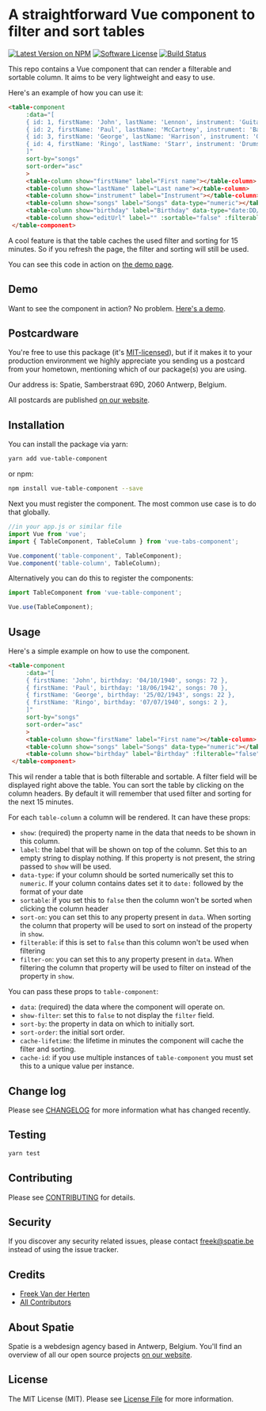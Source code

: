 # A straightforward Vue component to filter and sort tables

[![Latest Version on NPM](https://img.shields.io/npm/v/vue-table-component.svg?style=flat-square)](https://npmjs.com/package/vue-table-component)
[![Software License](https://img.shields.io/badge/license-MIT-brightgreen.svg?style=flat-square)](LICENSE.md)
[![Build Status](https://img.shields.io/travis/spatie/vue-table-component/master.svg?style=flat-square)](https://travis-ci.org/spatie/vue-table-component)

This repo contains a Vue component that can render a filterable and sortable column. It aims to be very lightweight and easy to use.

Here's an example of how you can use it:

```html
<table-component
     :data="[
     { id: 1, firstName: 'John', lastName: 'Lennon', instrument: 'Guitar', editUrl: '<a href='#john'>Edit</a>', birthday: '04/10/1940', songs: 72 },
     { id: 2, firstName: 'Paul', lastName: 'McCartney', instrument: 'Bass', editUrl: '<a href='#paul'>Edit</a>', birthday: '18/06/1942', songs: 70 },
     { id: 3, firstName: 'George', lastName: 'Harrison', instrument: 'Guitar', editUrl: '<a href='#george'>Edit</a>', birthday: '25/02/1943', songs: 22 },
     { id: 4, firstName: 'Ringo', lastName: 'Starr', instrument: 'Drums', editUrl: '<a href='#ringo'>Edit</a>', birthday: '07/07/1940', songs: 2 },
     ]"
     sort-by="songs"
     sort-order="asc"
     >
     <table-column show="firstName" label="First name"></table-column>
     <table-column show="lastName" label="Last name"></table-column>
     <table-column show="instrument" label="Instrument"></table-column>
     <table-column show="songs" label="Songs" data-type="numeric"></table-column>
     <table-column show="birthday" label="Birthday" data-type="date:DD/MM/YYYY"></table-column>
     <table-column show="editUrl" label="" :sortable="false" :filterable="false"></table-column>
 </table-component>
```

A cool feature is that the table caches the used filter and sorting for 15 minutes. So if you refresh the page, the filter and sorting will still be used.

You can see this code in action on [the demo page](http://vue-table-component.spatie.be).

## Demo

Want to see the component in action? No problem. [Here's a demo](http://vue-table-component.spatie.be).

## Postcardware

You're free to use this package (it's [MIT-licensed](LICENSE.md)), but if it makes it to your production environment we highly appreciate you sending us a postcard from your hometown, mentioning which of our package(s) you are using.

Our address is: Spatie, Samberstraat 69D, 2060 Antwerp, Belgium.

All postcards are published [on our website](https://spatie.be/opensource/postcards).

## Installation

You can install the package via yarn:

```bash
yarn add vue-table-component
```

or npm:

```bash
npm install vue-table-component --save
```

Next you must register the component. The most common use case is to do that globally.

```js
//in your app.js or similar file
import Vue from 'vue';
import { TableComponent, TableColumn } from 'vue-tabs-component';

Vue.component('table-component', TableComponent);
Vue.component('table-column', TableColumn);
```

Alternatively you can do this to register the components:

```js
import TableComponent from 'vue-table-component';

Vue.use(TableComponent);
```

## Usage

Here's a simple example on how to use the component.

```html
<table-component
     :data="[
     { firstName: 'John', birthday: '04/10/1940', songs: 72 },
     { firstName: 'Paul', birthday: '18/06/1942', songs: 70 },
     { firstName: 'George', birthday: '25/02/1943', songs: 22 },
     { firstName: 'Ringo', birthday: '07/07/1940', songs: 2 },
     ]"
     sort-by="songs"
     sort-order="asc"
     >
     <table-column show="firstName" label="First name"></table-column>
     <table-column show="songs" label="Songs" data-type="numeric"></table-column>
     <table-column show="birthday" label="Birthday" :filterable="false" data-type="date:DD/MM/YYYY"></table-column>
 </table-component>
```

This wil render a table that is both filterable and sortable. A filter field will be displayed right above the table. You can sort the table by clicking on the column headers. By default it will remember that used filter and sorting for the next 15 minutes.

For each `table-column` a column will be rendered. It can have these props:

- `show`: (required) the property name in the data that needs to be shown in this column.
- `label`: the label that will be shown on top of the column. Set this to an empty string to display nothing. If this property is not present, the string passed to `show` will be used.
- `data-type`: if your column should be sorted numerically set this to `numeric`. If your column contains dates set it to `date:` followed by the format of your date
- `sortable`: if you set this to `false` then the column won't be sorted when clicking the column header
- `sort-on`: you can set this to any property present in `data`. When sorting the column that property will be used to sort on instead of the property in `show`.
- `filterable`: if this is set to `false` than this column won't be used when filtering
- `filter-on`: you can set this to any property present in `data`. When filtering the column that property will be used to filter on instead of the property in `show`.

You can pass these props to `table-component`:
- `data`: (required) the data where the component will operate on.
- `show-filter`: set this to `false` to not display the `filter` field.
- `sort-by`: the property in data on which to initially sort.
- `sort-order`: the initial sort order.
- `cache-lifetime`: the lifetime in minutes the component will cache the filter and sorting.
- `cache-id`: if you use multiple instances of `table-component` you must set this to a unique value per instance.

## Change log

Please see [CHANGELOG](CHANGELOG.md) for more information what has changed recently.

## Testing

```bash
yarn test
```

## Contributing

Please see [CONTRIBUTING](CONTRIBUTING.md) for details.

## Security

If you discover any security related issues, please contact freek@spatie.be instead of using the issue tracker.

## Credits

- [Freek Van der Herten](https://github.com/freekmurze)
- [All Contributors](../../contributors)

## About Spatie
Spatie is a webdesign agency based in Antwerp, Belgium. You'll find an overview of all our open source projects [on our website](https://spatie.be/opensource).

## License

The MIT License (MIT). Please see [License File](LICENSE.md) for more information.
